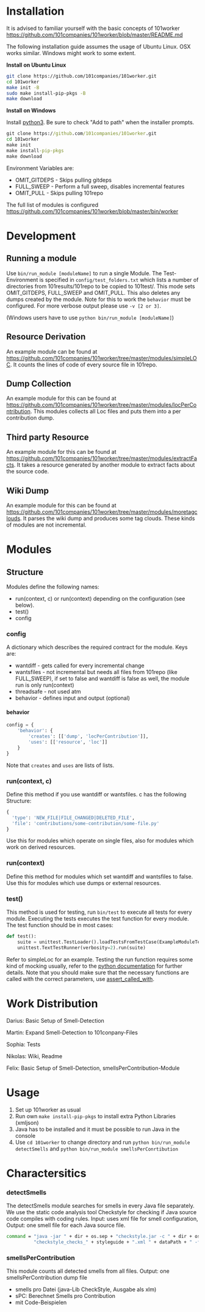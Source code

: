 # Installation

It is advised to familiar yourself with the basic concepts of 101worker
https://github.com/101companies/101worker/blob/master/README.md

The following installation guide assumes the usage of Ubuntu Linux.
OSX works similar.
Windows might work to some extent.

**Install on Ubuntu Linux**

```bash
git clone https://github.com/101companies/101worker.git
cd 101worker
make init -B
sudo make install-pip-pkgs -B
make download
```

**Install on Windows**

Install [python3](https://www.python.org/downloads/release/python-351/). Be sure to check "Add to path" when the installer prompts.

```cmd
git clone https://github.com/101companies/101worker.git
cd 101worker
make init
make install-pip-pkgs
make download
```

Environment Variables are:

* OMIT_GITDEPS - Skips pulling gitdeps
* FULL_SWEEP - Perform a full sweep, disables incremental features
* OMIT_PULL - Skips pulling 101repo

The full list of modules is configured
https://github.com/101companies/101worker/blob/master/bin/worker

# Development

## Running a module
Use `bin/run_module [moduleName]` to run a single Module. The Test-Environment
is specified in `config/test_folders.txt` which lists a number of directories
from 101results/101repo to be copied to 101test/. This mode sets OMIT_GITDEPS,
FULL_SWEEP and OMIT_PULL. This also deletes any dumps created by the module.
Note for this to work the `behavior` must be configured. For more verbose output
please use `-v [2 or 3]`.

(Windows users have to use `python bin/run_module [moduleName]`)

## Resource Derivation

An example module can be found at https://github.com/101companies/101worker/tree/master/modules/simpleLOC.
It counts the lines of code of every source file in 101repo.

## Dump Collection

An example module for this can be found at https://github.com/101companies/101worker/tree/master/modules/locPerContribution. This modules collects all Loc files and puts them into a per contribution dump.

## Third party Resource
An example module for this can be found at
https://github.com/101companies/101worker/tree/master/modules/extractFacts.
It takes a resource generated by another module to extract facts about the
source code.

## Wiki Dump
An example module for this can be found at
https://github.com/101companies/101worker/tree/master/modules/moretagclouds.
It parses the wiki dump and produces some tag clouds. These kinds of modules
are not incremental.

# Modules

## Structure

Modules define the following names:

* run(context, c) or run(context) depending on the configuration (see below).
* test()
* config

### config

A dictionary which describes the required contract for the module. Keys are:
* wantdiff   - gets called for every incremental change
* wantsfiles - not incremental but needs all files from 101repo (like FULL_SWEEP), if set to false and wantdiff is false as well, the module run is only run(context)
* threadsafe - not used atm
* behavior - defines input and output (optional)

#### behavior

```python
config = {
    'behavior': {
        'creates': [['dump', 'locPerContribution']],
        'uses': [['resource', 'loc']]
    }
}
```
Note that `creates` and `uses` are lists of lists.

### run(context, c)

Define this method if you use wantdiff or wantsfiles. c has the following Structure:
```python
{
  'type': 'NEW_FILE|FILE_CHANGED|DELETED_FILE',
  'file': 'contributions/some-contribution/some-file.py'
}
```
Use this for modules which operate on single files, also for modules which work on derived resources.

### run(context)

Define this method for modules which set wantdiff and wantsfiles to false.
Use this for modules which use dumps or external resources.

### test()

This method is used for testing, run `bin/test` to execute all tests for every module. Executing the tests executes the test function for every module. The test function should be in most cases:

```python
def test():
    suite = unittest.TestLoader().loadTestsFromTestCase(ExampleModuleTest)
    unittest.TextTestRunner(verbosity=2).run(suite)
```

Refer to simpleLoc for an example. Testing the run function requires some kind of mocking usually, refer to the [python documentation](https://docs.python.org/3/library/unittest.mock.html) for further details. Note that you should make sure that the necessary functions are called with the correct parameters, use [assert_called_with](https://docs.python.org/3/library/unittest.mock.html#unittest.mock.Mock.assert_called_with).


# Work Distribution

Darius: Basic Setup of Smell-Detection

Martin: Expand Smell-Detection to 101conpany-Files

Sophia: Tests

Nikolas: Wiki, Readme

Felix: Basic Setup of Smell-Detection, smellsPerContribution-Module


# Usage

1. Set up 101worker as usual
2. Run own ```make install-pip-pkgs``` to install extra Python Libraries (xmljson)
3. Java has to be installed and it must be possible to run Java in the console
4. Use ```cd 101worker``` to change directory and run ```python bin/run_module detectSmells``` and ```python bin/run_module smellsPerConrtibution```


# Charactersitics

### detectSmells

The detectSmells module searches for smells in every Java file separately. We use the static code analysis tool Checkstyle for checking if Java source code compiles with coding rules. Input: uses xml file for smell configuration, Output: one smell file for each Java source file.

```bash
command = "java -jar " + dir + os.sep + "checkstyle.jar -c " + dir + os.sep + 
          "checkstyle_checks_" + styleguide + ".xml " + dataPath + " -f xml"
```

### smellsPerContribution

This module counts all detected smells from all files. Output: one smellsPerContribution dump file

- smells pro Datei (java-Lib CheckStyle, Ausgabe als xlm)
- sPC: Berechnet Smells pro Contribution
- mit Code-Beispielen
